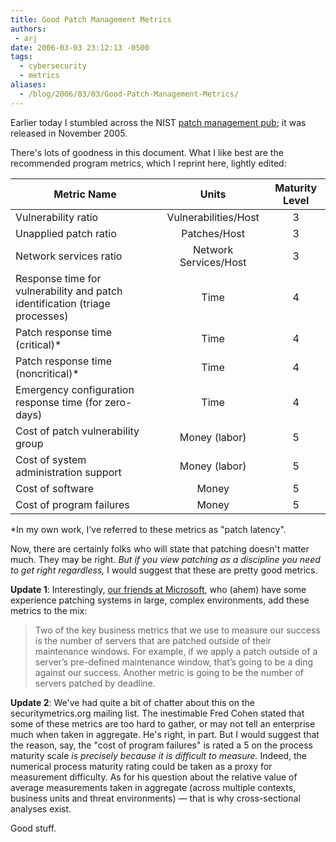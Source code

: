 ```yaml
---
title: Good Patch Management Metrics
authors:
 - arj
date: 2006-03-03 23:12:13 -0500
tags:
  - cybersecurity
  - metrics
aliases:
  - /blog/2006/03/03/Good-Patch-Management-Metrics/
---
```

Earlier today I stumbled across the NIST [patch management pub](http://csrc.nist.gov/publications/nistpubs/800-40-Ver2/SP800-40v2.pdf); it was released in November 2005.

There's lots of goodness in this document. What I like best are the recommended program metrics, which I reprint here, lightly edited:

<!--more-->

| Metric Name | Units | Maturity Level |
|---|:-:|:-:|
| Vulnerability ratio |  Vulnerabilities/Host |  3 |
| Unapplied patch ratio |  Patches/Host |  3 |
| Network services ratio |  Network Services/Host |  3 |
| Response time for vulnerability and patch identification (triage processes) |  Time |  4 |
| Patch response time (critical)* |  Time |  4 |
| Patch response time (noncritical)* |  Time |  4 |
| Emergency configuration response time (for zero-days) |  Time |  4 |
| Cost of patch vulnerability group |  Money (labor) |  5 |
| Cost of system administration support |  Money (labor) |  5 |
| Cost of software |  Money |  5 |
| Cost of program failures |  Money |  5 |

*In my own work, I've referred to these metrics as "patch latency".

Now, there are certainly folks who will state that patching doesn't matter much. They may be right. _But if you view patching as a discipline you need to get right regardless,_ I would suggest that these are pretty good metrics.

__Update 1__: Interestingly, [our friends at Microsoft](http://www.microsoft.com/technet/community/tnradio/rdotrns01.mspx), who (ahem) have some experience patching systems in large, complex environments, add these metrics to the mix:

> Two of the key business metrics that we use to measure our success is the number of servers that are patched outside of their maintenance windows. For example, if we apply a patch outside of a server&rsquo;s pre-defined maintenance window, that&rsquo;s going to be a ding against our success. Another metric is going to be the number of servers patched by deadline.

__Update 2__: We've had quite a bit of chatter about this on the securitymetrics.org mailing list. The inestimable Fred Cohen stated that some of these metrics are too hard to gather, or may not tell an enterprise much when taken in aggregate. He's right, in part. But I would suggest that the reason, say, the "cost of program failures" is rated a 5 on the process maturity scale _is precisely because it is difficult to measure._ Indeed, the numerical process maturity rating could be taken as a proxy for measurement difficulty. As for his question about the relative value of average measurements taken in aggregate (across multiple contexts, business units and threat environments) &#x2014; that is why cross-sectional analyses exist.

Good stuff.
